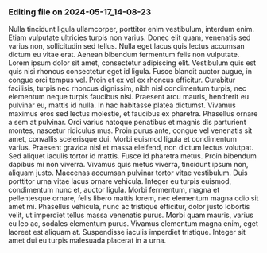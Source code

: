 
### Editing file on 2024-05-17_14-08-23

Nulla tincidunt ligula ullamcorper, porttitor enim vestibulum, interdum enim. Etiam vulputate ultricies turpis non varius. Donec elit quam, venenatis sed varius non, sollicitudin sed tellus. Nulla eget lacus quis lectus accumsan dictum eu vitae erat. Aenean bibendum fermentum felis non vulputate. Lorem ipsum dolor sit amet, consectetur adipiscing elit. Vestibulum quis est quis nisi rhoncus consectetur eget id ligula. Fusce blandit auctor augue, in congue orci tempus vel.
Proin et ex vel ex rhoncus efficitur. Curabitur facilisis, turpis nec rhoncus dignissim, nibh nisl condimentum turpis, nec elementum neque turpis faucibus nisi. Praesent arcu mauris, hendrerit eu pulvinar eu, mattis id nulla. In hac habitasse platea dictumst. Vivamus maximus eros sed lectus molestie, et faucibus ex pharetra. Phasellus ornare a sem at pulvinar. Orci varius natoque penatibus et magnis dis parturient montes, nascetur ridiculus mus. Proin purus ante, congue vel venenatis sit amet, convallis scelerisque dui.
Morbi euismod ligula et condimentum varius. Praesent gravida nisl et massa eleifend, non dictum lectus volutpat. Sed aliquet iaculis tortor id mattis. Fusce id pharetra metus. Proin bibendum dapibus mi non viverra. Vivamus quis metus viverra, tincidunt ipsum non, aliquam justo. Maecenas accumsan pulvinar tortor vitae vestibulum. Duis porttitor urna vitae lacus ornare vehicula. Integer eu turpis euismod, condimentum nunc et, auctor ligula. Morbi fermentum, magna et pellentesque ornare, felis libero mattis lorem, nec elementum magna odio sit amet mi. Phasellus vehicula, nunc ac tristique efficitur, dolor justo lobortis velit, ut imperdiet tellus massa venenatis purus. Morbi quam mauris, varius eu leo ac, sodales elementum purus. Vivamus elementum magna enim, eget laoreet est aliquam at. Suspendisse iaculis imperdiet tristique. Integer sit amet dui eu turpis malesuada placerat in a urna.



